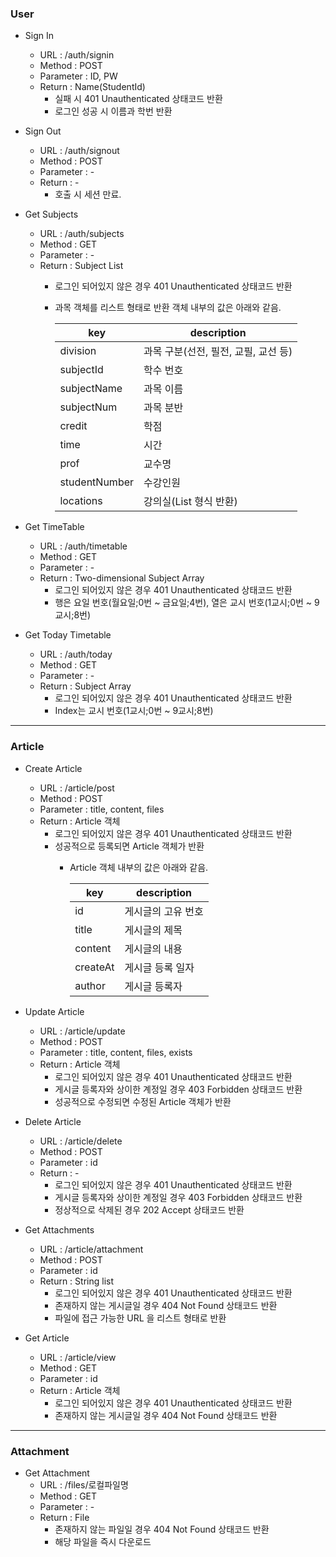 ### User

* Sign In
  * URL : /auth/signin
  * Method : POST
  * Parameter : ID, PW
  * Return : Name(StudentId)
    * 실패 시 401 Unauthenticated 상태코드 반환
    * 로그인 성공 시 이름과 학번 반환
* Sign Out
  * URL : /auth/signout
  * Method : POST
  * Parameter : -
  * Return : -
    * 호출 시 세션 만료.
* Get Subjects
  * URL : /auth/subjects
  * Method : GET
  * Parameter : -
  * Return : Subject List
    * 로그인 되어있지 않은 경우 401 Unauthenticated 상태코드 반환
    * 과목 객체를 리스트 형태로 반환 객체 내부의 값은 아래와 같음.

      | key           | description             |
      |---------------|-------------------------|
      | division      | 과목 구분(선전, 필전, 교필, 교선 등) |
      | subjectId     | 학수 번호                   |
      | subjectName   | 과목 이름                   |
      | subjectNum    | 과목 분반                   |
      | credit        | 학점                      |
      | time          | 시간                      |
      | prof          | 교수명                     |
      | studentNumber | 수강인원                    |
      | locations     | 강의실(List 형식 반환)         |

* Get TimeTable
  * URL : /auth/timetable
  * Method : GET
  * Parameter : -
  * Return : Two-dimensional Subject Array
    * 로그인 되어있지 않은 경우 401 Unauthenticated 상태코드 반환
    * 행은 요일 번호(월요일;0번 ~ 금요일;4번), 열은 교시 번호(1교시;0번 ~ 9교시;8번)

* Get Today Timetable
  * URL : /auth/today
  * Method : GET
  * Parameter : -
  * Return : Subject Array
    * 로그인 되어있지 않은 경우 401 Unauthenticated 상태코드 반환
    * Index는 교시 번호(1교시;0번 ~ 9교시;8번)

***

### Article

* Create Article
  * URL : /article/post
  * Method : POST
  * Parameter : title, content, files
  * Return : Article 객체
    * 로그인 되어있지 않은 경우 401 Unauthenticated 상태코드 반환
    * 성공적으로 등록되면 Article 객체가 반환
      * Article 객체 내부의 값은 아래와 같음.

        | key           | description     |
        |---------------|-----------------|
        | id            | 게시글의 고유 번호      |
        | title         | 게시글의 제목         |
        | content       | 게시글의 내용         |
        | createAt      | 게시글 등록 일자       |
        | author        | 게시글 등록자         |

* Update Article
  * URL : /article/update
  * Method : POST
  * Parameter : title, content, files, exists
  * Return : Article 객체
    * 로그인 되어있지 않은 경우 401 Unauthenticated 상태코드 반환
    * 게시글 등록자와 상이한 계정일 경우 403 Forbidden 상태코드 반환
    * 성공적으로 수정되면 수정된 Article 객체가 반환

* Delete Article
  * URL : /article/delete
  * Method : POST
  * Parameter : id
  * Return : -
    * 로그인 되어있지 않은 경우 401 Unauthenticated 상태코드 반환
    * 게시글 등록자와 상이한 계정일 경우 403 Forbidden 상태코드 반환
    * 정상적으로 삭제된 경우 202 Accept 상태코드 반환

* Get Attachments
  * URL : /article/attachment
  * Method : POST
  * Parameter : id
  * Return : String list
    * 로그인 되어있지 않은 경우 401 Unauthenticated 상태코드 반환
    * 존재하지 않는 게시글일 경우 404 Not Found 상태코드 반환
    * 파일에 접근 가능한 URL 을 리스트 형태로 반환

* Get Article
  * URL : /article/view
  * Method : GET
  * Parameter : id
  * Return : Article 객체
    * 로그인 되어있지 않은 경우 401 Unauthenticated 상태코드 반환
    * 존재하지 않는 게시글일 경우 404 Not Found 상태코드 반환

***

### Attachment

* Get Attachment
  * URL : /files/로컬파일명
  * Method : GET
  * Parameter : -
  * Return : File
    * 존재하지 않는 파일일 경우 404 Not Found 상태코드 반환
    * 해당 파일을 즉시 다운로드